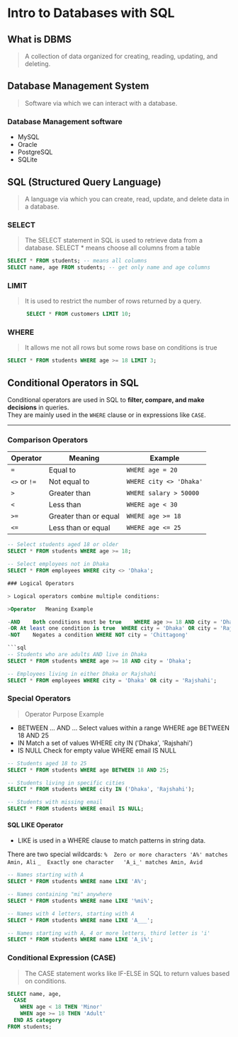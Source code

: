 #  Intro to Databases with SQL 

## What is DBMS
> A collection of data organized for creating, reading, updating, and deleting.
## Database Management System
> Software via which we can interact with a database.
### Database Management software
- MySQL
- Oracle
- PostgreSQL
- SQLite

## SQL (Structured Query Language)
> A language via which you can create, read, update, and delete data in a database.

### SELECT
> The SELECT statement in SQL is used to retrieve data from a database.
> SELECT * means choose all columns from a table
```sql
SELECT * FROM students; -- means all columns
SELECT name, age FROM students; -- get only name and age columns
```

### LIMIT
> It is used to restrict the number of rows returned by a query. 

```sql
      SELECT * FROM customers LIMIT 10;
```

### WHERE
> It allows me not all rows but some rows base on conditions is true
```sql
SELECT * FROM students WHERE age >= 18 LIMIT 3;
```


## Conditional Operators in SQL

Conditional operators are used in SQL to **filter, compare, and make decisions** in queries.  
They are mainly used in the `WHERE` clause or in expressions like `CASE`.

---

### Comparison Operators

| Operator | Meaning | Example |
|----------|---------|---------|
| `=`      | Equal to | `WHERE age = 20` |
| `<>` or `!=` | Not equal to | `WHERE city <> 'Dhaka'` |
| `>`      | Greater than | `WHERE salary > 50000` |
| `<`      | Less than | `WHERE age < 30` |
| `>=`     | Greater than or equal | `WHERE age >= 18` |
| `<=`     | Less than or equal | `WHERE age <= 25` |

```sql
-- Select students aged 18 or older
SELECT * FROM students WHERE age >= 18;

-- Select employees not in Dhaka
SELECT * FROM employees WHERE city <> 'Dhaka';

### Logical Operators

> Logical operators combine multiple conditions:

>Operator	Meaning	Example

-AND	Both conditions must be true	WHERE age >= 18 AND city = 'Dhaka'
-OR	At least one condition is true	WHERE city = 'Dhaka' OR city = 'Rajshahi'
-NOT	Negates a condition	WHERE NOT city = 'Chittagong'

```sql
-- Students who are adults AND live in Dhaka
SELECT * FROM students WHERE age >= 18 AND city = 'Dhaka';

-- Employees living in either Dhaka or Rajshahi
SELECT * FROM employees WHERE city = 'Dhaka' OR city = 'Rajshahi';

```


### Special Operators
> Operator	Purpose	Example
- BETWEEN ... AND ...	Select values within a range	WHERE   age   BETWEEN 18 AND 25
- IN	Match a set of values	WHERE city IN ('Dhaka', 'Rajshahi')
- IS NULL	Check for empty value	WHERE email IS NULL


```sql
-- Students aged 18 to 25
SELECT * FROM students WHERE age BETWEEN 18 AND 25;

-- Students living in specific cities
SELECT * FROM students WHERE city IN ('Dhaka', 'Rajshahi');

-- Students with missing email
SELECT * FROM students WHERE email IS NULL;
```


#### SQL LIKE Operator

- LIKE is used in a WHERE clause to match patterns in string data.

There are two special wildcards:
`%	Zero or more characters	'A%' matches Amin, Ali`
`_	Exactly one character	'A_i_' matches Amin, Avid`

```sql
-- Names starting with A
SELECT * FROM students WHERE name LIKE 'A%';

-- Names containing "mi" anywhere
SELECT * FROM students WHERE name LIKE '%mi%';

-- Names with 4 letters, starting with A
SELECT * FROM students WHERE name LIKE 'A___';

-- Names starting with A, 4 or more letters, third letter is 'i'
SELECT * FROM students WHERE name LIKE 'A_i%';

```

### Conditional Expression (CASE)

> The CASE statement works like IF-ELSE in SQL to return values based on conditions.

```sql
SELECT name, age,
  CASE 
    WHEN age < 18 THEN 'Minor'
    WHEN age >= 18 THEN 'Adult'
  END AS category
FROM students;
```